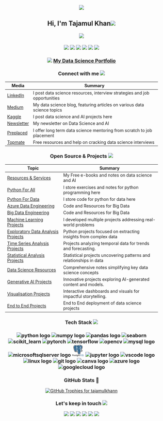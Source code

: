 <div align="center">
  <img src="https://profile-counter.glitch.me/tajamulk2/count.svg"/>
  <h2>Hi, I'm Tajamul Khan<img src="https://media.giphy.com/media/hvRJCLFzcasrR4ia7z/giphy.gif" width="35"></h2>
  <h4><img src="https://readme-typing-svg.herokuapp.com?color=%23F7F7F7&size=19&center=true&vCenter=true&width=700&height=19&lines=Data+Scientist,+Mentor+and+a+Content+Creator+🎬"></h4>
  
  <a href="https://www.linkedin.com/in/tajamulkhann/"><img src="https://img.shields.io/badge/linkedin-%230077B5.svg?style=for-the-badge&logo=linkedin&logoColor=white"></a>
  <a href="https://medium.com/@tajamulkhan"><img src="https://img.shields.io/badge/Medium-12100E?style=for-the-badge&logo=medium&logoColor=white"></a>
  <a href="https://www.kaggle.com/tajamulkhan"><img src="https://img.shields.io/badge/Kaggle-035a7d?style=for-the-badge&logo=kaggle&logoColor=white"></a>
  <a href="https://www.youtube.com"><img src="https://img.shields.io/badge/YouTube-%23FF0000.svg?style=for-the-badge&logo=YouTube&logoColor=white"></a>
  <a href="https://github.com/tajamulkhann"><img src="https://img.shields.io/badge/Github-12100E?style=for-the-badge&logo=github&logoColor=white"></a>
  <a href="https://substack.com/@tajamulkhan"><img src="https://img.shields.io/badge/Substack-%23006f5c.svg?style=for-the-badge&logo=substack&logoColor=FF6719"></a>

<div style="text-align: center;">
  <h3>
    <img src="https://media2.giphy.com/media/QssGEmpkyEOhBCb7e1/giphy.gif?cid=ecf05e47a0n3gi1bfqntqmob8g9aid1oyj2wr3ds3mg700bl&rid=giphy.gif" width="24px"> 
    <a href="https://tajamulkhann.github.io/">My Data Science Portfolio</a>
  </h3>
</div>

<h3 align="Center">
  Connect with me 
    <img src="https://github.com/JayantGoel001/JayantGoel001/blob/master/GIF/Handshake.gif" height="25px" style="max-width:100%;">
</h3>

| Media  | Summary |
| ------------- | ------------- |
| [LinkedIn ](https://www.linkedin.com/in/tajamulkhann/) | I post data science resources, interview strategies and job opportunities |
| [Medium ](https://medium.com/@tajamulkhan) | My data science blog, featuring articles on various data science topics |
| [Kaggle ](https://www.kaggle.com/tajamulkhan) | I post data science and AI projects here |
| [Newsletter](https://substack.com/@tajamulkhan/)  | My newsletter on Data Science and AI |
| [Preplaced](https://preplaced.in/profile/tajamul-khan-21) | I offer long term data science mentoring from scratch to job placement |
| [Topmate](https://topmate.io/tajamulkhan) | Free resources and help on cracking data science interviews |

<h3 align="Center">
  Open Source & Projects
    <img src="https://raw.githubusercontent.com/marcos-inja/marcos-inja/main/gifs/haha.gif" width="25px">
</h3>


| Topic  | Summary |
| ------------- | ------------- |
| [Resources & Services](https://topmate.io/tajamulkhan) | My Free e-books and notes on data science and AI |
| [Python For All ](https://github.com/tajamulkhann/Python-DSA) | I store exercises and notes for python programming here |
| [Python For Data ](https://github.com/tajamulkhann/Python-For-Data) | I store code for python for data here |
| [Azure Data Engineering ](https://github.com/tajamulkhann/Big-Data-Engineering) | Code and Resources for Big Data |
| [Big Data Engineering ](https://github.com/tajamulkhann/Big-Data-Engineering) | Code and Resources for Big Data |
| [Machine Learning Projects ](https://github.com/tajamulkhann/Machine-Learning-Projects) | I developed multiple projects addressing real-world problems |
| [Exploratory Data Analysis Projects ](https://github.com/tajamulkhann/Exploratory-Data-Analysis-Projects) | Python projects focused on extracting insights from complex data |
| [Time Series Analysis Projects ](https://github.com/tajamulkhann/Time-Series-Analysis) | Projects analyzing temporal data for trends and forecasting. |
| [Statistical Analysis Projects ](https://github.com/tajamulkhann/Statistical-Analysis)  | Statistical projects uncovering patterns and relationships in data |
| [Data Science Resources ](https://github.com/tajamulkhann/Data-Science-Resources) | Comprehensive notes simplifying key data science concepts |
| [Generative AI Projects ](https://github.com/tajamulkhann/Generative-AI) | Innovative projects exploring AI-generated content and models. |
| [Visualisation Projects ](https://www.novypro.com/profile_about/tajamulkhan) | Interactive dashboards and visuals for impactful storytelling. |
| [End to End Projects ](https://github.com/tajamulkhann/End-to-End-Deployment) | End to End deployment of data science projects |


<h3 align="Center">
  Tech Stack
    <img src = "https://media2.giphy.com/media/QssGEmpkyEOhBCb7e1/giphy.gif?cid=ecf05e47a0n3gi1bfqntqmob8g9aid1oyj2wr3ds3mg700bl&rid=giphy.gif" width = 24px>   
</h3>

<h3 align="Center">
  <img src="https://cdn.jsdelivr.net/gh/devicons/devicon/icons/python/python-original.svg" height="40" width="40" alt="python logo"  />
  <img src="https://cdn.jsdelivr.net/gh/devicons/devicon/icons/numpy/numpy-original.svg" height="40" width="40" alt="numpy logo"  />
  <img src="https://cdn.jsdelivr.net/gh/devicons/devicon/icons/pandas/pandas-original.svg" height="40" width="40" alt="pandas logo"  />
  <img src="https://seaborn.pydata.org/_images/logo-mark-lightbg.svg" alt="seaborn" width="40" height="40"/>
  <img src="https://upload.wikimedia.org/wikipedia/commons/0/05/Scikit_learn_logo_small.svg" alt="scikit_learn" width="40" height="40"/>
  <img src="https://www.vectorlogo.zone/logos/pytorch/pytorch-icon.svg" alt="pytorch" width="40" height="40"/>
  <img src="https://www.vectorlogo.zone/logos/tensorflow/tensorflow-icon.svg" alt="tensorflow" width="40" height="40" />
  <img src="https://www.vectorlogo.zone/logos/opencv/opencv-icon.svg" alt="opencv" width="40" height="40" />
  <img src="https://cdn.jsdelivr.net/gh/devicons/devicon/icons/mysql/mysql-original.svg" height="40" width="40" alt="mysql logo"  />
  <img src="https://cdn.jsdelivr.net/gh/devicons/devicon/icons/microsoftsqlserver/microsoftsqlserver-plain.svg" height="40" width="40" alt="microsoftsqlserver logo"  />
  <img src="https://raw.githubusercontent.com/devicons/devicon/master/icons/postgresql/postgresql-original-wordmark.svg" alt="postgresql" width="40" height="40" />
  <img src="https://cdn.jsdelivr.net/gh/devicons/devicon/icons/jupyter/jupyter-original.svg" height="40" width="40" alt="jupyter logo"  />
  <img src="https://cdn.jsdelivr.net/gh/devicons/devicon/icons/vscode/vscode-original.svg" height="40" width="40" alt="vscode logo"  />
  <img src="https://cdn.jsdelivr.net/gh/devicons/devicon/icons/linux/linux-original.svg" height="40" width="40" alt="linux logo"  />
  <img src="https://cdn.jsdelivr.net/gh/devicons/devicon/icons/git/git-original.svg" height="40" width="40" alt="git logo"  />
  <img src="https://cdn.jsdelivr.net/gh/devicons/devicon/icons/canva/canva-original.svg" height="40" width="40" alt="canva logo"  />
  <img src="https://cdn.jsdelivr.net/gh/devicons/devicon/icons/azure/azure-original.svg" height="40" width="40" alt="azure logo"  />
  <img src="https://cdn.jsdelivr.net/gh/devicons/devicon/icons/googlecloud/googlecloud-original.svg" height="40" width="40" alt="googlecloud logo"  />
</h3>

<h3 align="center"> 
  GitHub Stats 🥇
</h3>

<p align="center">
  <a href="https://github.com/ryo-ma/github-profile-trophy">
    <img src="https://github-profile-trophy.vercel.app/?username=tajamulkhann&theme=darkhub" alt="GitHub Trophies for tajamulkhann" />
  </a>
</p>

<h3 align="Center">
  Let's keep in touch
    <img src="https://github.com/JayantGoel001/JayantGoel001/blob/master/GIF/Handshake.gif" height="25px" style="max-width:100%;">
</h3>
  <a href="https://www.linkedin.com/in/tajamulkhann/"><img src="https://img.shields.io/badge/linkedin-%230077B5.svg?style=for-the-badge&logo=linkedin&logoColor=white"></a>
  <a href="https://medium.com/@tajamulkhan"><img src="https://img.shields.io/badge/Medium-12100E?style=for-the-badge&logo=medium&logoColor=white"></a>
  <a href="https://www.kaggle.com/tajamulkhan"><img src="https://img.shields.io/badge/Kaggle-035a7d?style=for-the-badge&logo=kaggle&logoColor=white"></a>
  <a href="https://www.youtube.com"><img src="https://img.shields.io/badge/YouTube-%23FF0000.svg?style=for-the-badge&logo=YouTube&logoColor=white"></a>
  <a href="https://github.com/tajamulkhann"><img src="https://img.shields.io/badge/Github-12100E?style=for-the-badge&logo=github&logoColor=white"></a>
  <a href="https://substack.com/@tajamulkhan"><img src="https://img.shields.io/badge/Substack-%23006f5c.svg?style=for-the-badge&logo=substack&logoColor=FF6719"></a>
<div style="text-align: center;">
  <h3>

